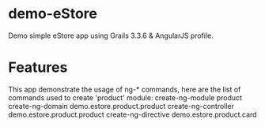 # demo-eStore
Demo simple eStore app using Grails 3.3.6 &amp; AngularJS profile.

# Features
This app demonstrate the usage of ng-* commands, here are the list of commands used to create 'product' module:
create-ng-module product
create-ng-domain demo.estore.product.product
create-ng-controller demo.estore.product.product
create-ng-directive demo.estore.product.card
